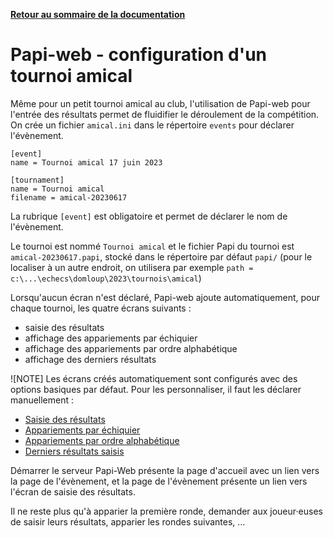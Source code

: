 **[Retour au sommaire de la documentation](../README.md)**

# Papi-web - configuration d'un tournoi amical

Même pour un petit tournoi amical au club, l'utilisation de Papi-web pour l'entrée des résultats permet de fluidifier le déroulement de la compétition.
On crée un fichier `amical.ini` dans le répertoire `events` pour déclarer l'évènement.
```
[event]
name = Tournoi amical 17 juin 2023

[tournament] 
name = Tournoi amical
filename = amical-20230617
```
La rubrique `[event]` est obligatoire et permet de déclarer le nom de l'évènement.

Le tournoi est nommé `Tournoi amical` et le fichier Papi du tournoi est `amical-20230617.papi`, stocké dans le répertoire par défaut `papi/` (pour le localiser à un autre endroit, on utilisera par exemple `path = c:\...\echecs\domloup\2023\tournois\amical`)

Lorsqu'aucun écran n'est déclaré, Papi-web ajoute automatiquement, pour chaque tournoi, les quatre écrans suivants :
- saisie des résultats
- affichage des appariements par échiquier
- affichage des appariements par ordre alphabétique
- affichage des derniers résultats

![NOTE]
Les écrans créés automatiquement sont configurés avec des options basiques par défaut. Pour les personnaliser, il faut les déclarer manuellement :
- [Saisie des résultats](docs/21-update.md)
- [Appariements par échiquier](docs/22-pairings-by-board.md)
- [Appariements par ordre alphabétique](docs/23-pairings-by-player.md)
- [Derniers résultats saisis](docs/24-pairings-by-player.md)

Démarrer le serveur Papi-Web présente la page d'accueil avec un lien vers la page de l'évènement, et la page de l'évènement présente un lien vers l'écran de saisie des résultats.

Il ne reste plus qu'à apparier la première ronde, demander aux joueur·euses de saisir leurs résultats, apparier les rondes suivantes, ...


